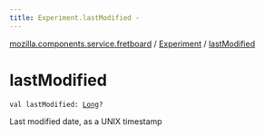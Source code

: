 ```yaml
---
title: Experiment.lastModified - 
---
```


[mozilla.components.service.fretboard](../index.html) / [Experiment](index.html) / [lastModified](./last-modified.html)

# lastModified

`val lastModified: `[`Long`](https://kotlinlang.org/api/latest/jvm/stdlib/kotlin/-long/index.html)`?`

Last modified date, as a UNIX timestamp

